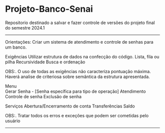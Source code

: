 # Projeto-Banco-Senai
Repositorio destinado a salvar e fazer controle de versões do projeto final do semestre 2024.1 

----------------------------------------------------------------------------------------------------

Orientações:
    Criar um sistema de atendimento e controle de senhas para um banco.

Exigências 
    Utilizar estrutura de dados na confecção do código.
    Lista, fila ou pilha 
    Recursividade
    Busca e ordenação

OBS:. O uso de todas as exigências não caracteriza pontuação máxima. Haverá analise de criteriosa sobre semântica da estrutura apresentada.

Menu  
    Gerar Senha - [Senha específica para tipo de operação]
    Atendimento 
    Controle de senha
    Exclusão de senha

Serviços 
    Abertura/Encerramento  de conta
    Transferências
    Saldo

OBS:. Tratar todos os erros e exceções que podem ser cometidas pelo usuário

----------------------------------------------------------------------------------------------------
